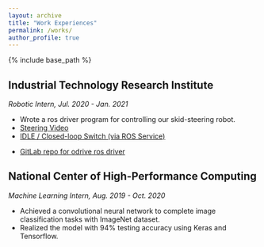```yaml
---
layout: archive
title: "Work Experiences"
permalink: /works/
author_profile: true
---
```


{% include base_path %}

## Industrial Technology Research Institute  
*Robotic Intern, Jul. 2020 - Jan. 2021*  
* Wrote a ros driver program for controlling our skid-steering robot.  
* [Steering Video](https://drive.google.com/file/d/1NyFRt79YzM3azaviLcz2Dt8Tn5gh6NSv/view?usp=sharing)  
* [IDLE / Closed-loop Switch (via ROS Service)](https://drive.google.com/file/d/1fKVTdZ7AaRqk3uxVlwn9kkac-rvJZoYx/view?usp=sharing)  
<!-- * [Autonomous Floor Scrubber](https://drive.google.com/file/d/1NyFRt79YzM3azaviLcz2Dt8Tn5gh6NSv/view?usp=sharing)   -->
* [GitLab repo for odrive ros driver](https://gitlab.com/106030009/odrive_ros_itri)

## National Center of High-Performance Computing   
*Machine Learning Intern, Aug. 2019 - Oct. 2020*     

* Achieved a convolutional neural network to complete image classification tasks with ImageNet dataset.
* Realized the model with 94\% testing accuracy using Keras and Tensorflow.
<!-- TODO: photo & Video & Github Links. -->


